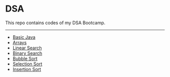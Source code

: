 # DSA  
This repo contains codes of my DSA Bootcamp.  
<hr>

- <a href="untitled1/src">Basic Java<a>
- <a href="Arrays/src">Arrays<a>
- <a href="Linear_Search/src">Linear Search<a>
- <a href="Binary_Search/src">Binary Search<a>  
- <a href="Bubble_Sort/src">Bubble Sort<a>
- <a href="Selection_Sort/src">Selection Sort<a>
- <a href="Insertion_Sort/src">Insertion Sort<a>  
